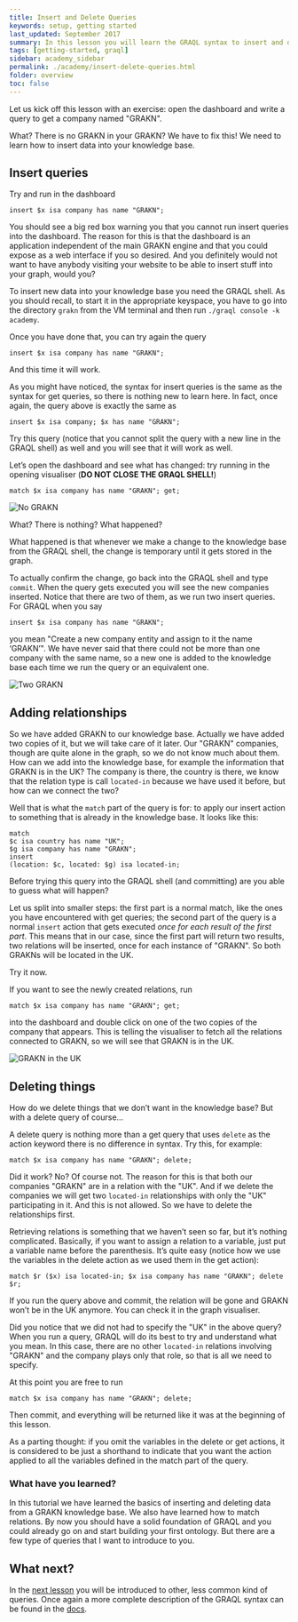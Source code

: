 ```yaml
---
title: Insert and Delete Queries
keywords: setup, getting started
last_updated: September 2017
summary: In this lesson you will learn the GRAQL syntax to insert and delete things from your knowledge base
tags: [getting-started, graql]
sidebar: academy_sidebar
permalink: ./academy/insert-delete-queries.html
folder: overview
toc: false
---
```


Let us kick off this lesson with an exercise: open the dashboard and write a query to get a company named "GRAKN".

What? There is no GRAKN in your GRAKN? We have to fix this!
We need to learn how to insert data into your knowledge base.


## Insert queries
Try and run in the dashboard
```graql
insert $x isa company has name "GRAKN";
```
You should see a big red box warning you that you cannot run insert queries into the dashboard. The reason for this is that the dashboard is an application independent of the main GRAKN engine and that you could expose as a web interface if you so desired. And you definitely would not want to have anybody visiting your website to be able to insert stuff into your graph, would you?

To insert new data into your knowledge base you need the GRAQL shell. As you should recall, to start it in the appropriate keyspace, you have to go into the directory `grakn` from the VM terminal and then run `./graql console -k academy`.

Once you have done that, you can try again the query
```graql
insert $x isa company has name "GRAKN";
```
And this time it will work.

As you might have noticed, the syntax for insert queries is the same as the syntax for get queries, so there is nothing new to learn here. In fact, once again, the query above is exactly the same as


```graql
insert $x isa company; $x has name "GRAKN";
```

Try this query (notice that you cannot split the query with a new line in the GRAQL shell) as well and you will see that it will work as well.

Let’s open the dashboard and see what has changed: try running in the opening visualiser (**DO NOT CLOSE THE GRAQL SHELL!**)
```graql
match $x isa company has name "GRAKN"; get;
```

  ![No GRAKN](/images/academy/2-graql/no-grakn.png)

What? There is nothing? What happened?

What happened is that whenever we make a change to the knowledge base from the GRAQL shell, the change is temporary until it gets stored in the graph.

To actually confirm  the change, go back into the GRAQL shell and type `commit`. When the query gets executed you will see the new companies inserted. Notice that there are two of them, as we run two insert queries. For GRAQL when you say
```graql
insert $x isa company has name "GRAKN";
```
you mean "Create a new company entity and assign to it the name ‘GRAKN’". We have never said that there could not be more than one company with the same name, so a new one is added to the knowledge base each time we run the query or an equivalent one.

  ![Two GRAKN](/images/academy/2-graql/two-grakn.png)


## Adding relationships
So we have added GRAKN to our knowledge base. Actually we have added two copies of it, but we will take care of it later. Our "GRAKN" companies, though are quite alone in the graph, so we do not know much about them. How can we add into the knowledge base, for example the information that GRAKN is in the UK? The company is there, the country is there, we know that the relation type is call `located-in` because we have used it before, but how can we connect the two?

Well that is what the `match` part of the query is for: to apply our insert action to something that is already in the knowledge base. It looks like this:


```graql
match
$c isa country has name "UK";
$g isa company has name "GRAKN";
insert
(location: $c, located: $g) isa located-in;
```

Before trying this query into the GRAQL shell (and committing) are you able to guess what will happen?

Let us split into smaller steps: the first part is a normal match, like the ones you have encountered with get queries; the second part of the query is a normal `insert` action that gets executed _once for each result of the first part_. This means that in our case, since the first part will return two results, two relations will be inserted, once for each instance of "GRAKN". So both GRAKNs will be located in the UK.

Try it now.

If you want to see the newly created relations, run
```graql
match $x isa company has name "GRAKN"; get;
```
into the dashboard and double click on one of the two copies of the company that appears. This is telling the visualiser to fetch all the relations connected to GRAKN, so we will see that GRAKN is in the UK.

  ![GRAKN in the UK](/images/academy/2-graql/grakn-uk.png)

## Deleting things
How do we delete things that we don’t want in the knowledge base? But with a delete query of course…

A delete query is nothing more than a get query that uses `delete` as the action keyword there is no difference in syntax. Try this, for example:

```graql
match $x isa company has name "GRAKN"; delete;
```

Did it work? No? Of course not.
The reason for this is that both our companies "GRAKN" are in a relation with the "UK".
And if we delete the companies we will get two `located-in` relationships with only the "UK" participating in it.
And this is not allowed. So we have to delete the relationships first.

Retrieving relations is something that we haven’t seen so far, but it’s nothing complicated. Basically, if you want to assign a relation to a variable, just put a variable name before the parenthesis. It’s quite easy (notice how we use the variables in the delete action as we used them in the get action):

```graql
match $r ($x) isa located-in; $x isa company has name "GRAKN"; delete $r;
```

If you run the query above and commit, the relation will be gone and GRAKN won’t be in the UK anymore. You can check it in the graph visualiser.

Did you notice that we did not had to specify the "UK" in the above query? When you run a query, GRAQL will do its best to try and understand what you mean. In this case, there are no other `located-in` relations involving "GRAKN" and the company plays only that role, so that is all we need to specify.

At this point you are free to run
```graql
match $x isa company has name "GRAKN"; delete;
```
Then commit, and everything will be returned like it was at the beginning of this lesson.

As a parting thought: if you omit the variables in the delete or get actions, it is considered to be just a shorthand to indicate that you want the action applied to all the variables defined in the match part of the query.


### What have you learned?
In this tutorial we have learned the basics of inserting and deleting data from a GRAKN knowledge base. We also have learned how to match relations. By now you should have a solid foundation of GRAQL and you could already go on and start building your first ontology. But there are a few type of queries that I want to introduce to you.


## What next?
In the [next lesson](/academy/other-queries.html) you will be introduced to other, less common kind of queries. Once again a more complete description of the GRAQL syntax can be found in the [docs](/index.html).

